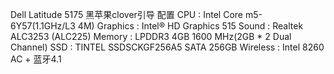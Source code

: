 Dell Latitude 5175 黑苹果clover引导
配置
CPU : Intel Core m5-6Y57(1.1GHz/L3 4M)
Graphics : Intel® HD Graphics 515 
Sound : Realtek ALC3253 (ALC225)
Memory : LPDDR3 4GB 1600 MHz(2GB * 2 Dual Channel)
SSD : TINTEL SSDSCKGF256A5 SATA 256GB 
Wireless : Intel 8260 AC + 蓝牙4.1

